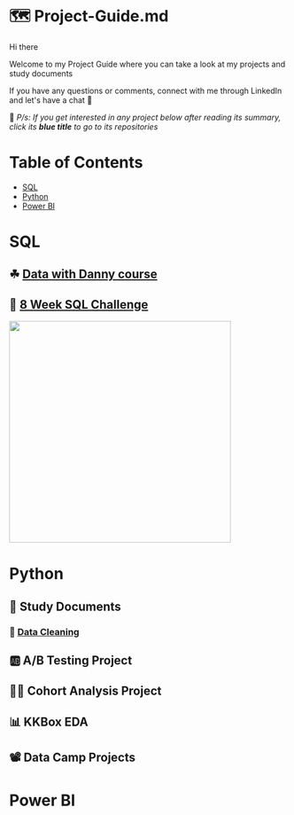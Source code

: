 # 🗺 Project-Guide.md
Hi there

Welcome to my Project Guide where you can take a look at my projects and study documents

If you have any questions or comments, connect with me through LinkedIn and let's have a chat 🥂

👋 *P/s: If you get interested in any project below after reading its summary, click its **blue title** to go to its repositories*

# Table of Contents
* [SQL](#sql)
* [Python](#python)
* [Power BI](#power-bi)
# SQL
## ☘ [Data with Danny course](https://www.datawithdanny.com/)
## 🥑 [8 Week SQL Challenge](https://github.com/nguyennhatquan/8-Week-SQL-Challenge)
<p align = "left">
  <img width="400px" src="https://i.pinimg.com/originals/ee/48/ad/ee48ad1dcd4096cd135afb295246e616.gif" />
</p>

# Python
## 📃 Study Documents
### 🧹 [Data Cleaning](https://github.com/nguyennhatquan/Study-Documents/blob/main/Cleaning_Data_in_Python.ipynb)

## 🆎 A/B Testing Project

## 👩‍💻 Cohort Analysis Project

## 📊 KKBox EDA

## 📽 Data Camp Projects

# Power BI

